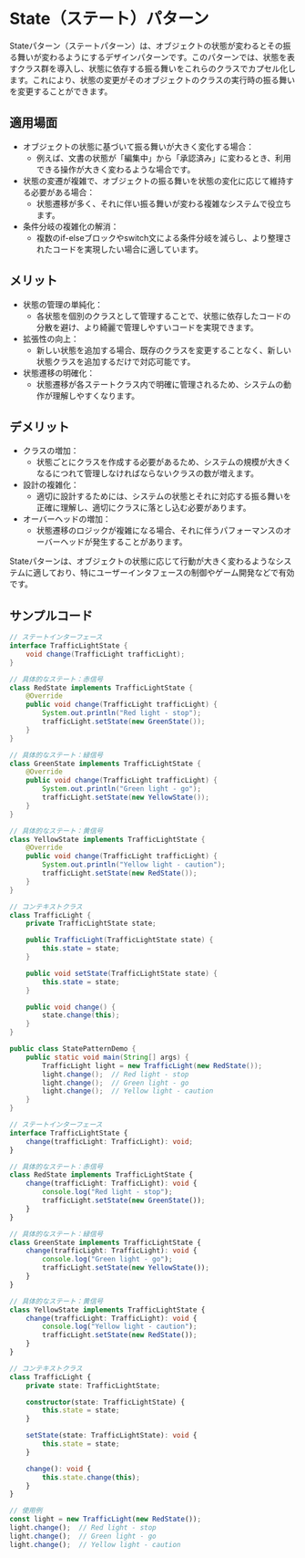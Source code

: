 # State（ステート）パターン

Stateパターン（ステートパターン）は、オブジェクトの状態が変わるとその振る舞いが変わるようにするデザインパターンです。このパターンでは、状態を表すクラス群を導入し、状態に依存する振る舞いをこれらのクラスでカプセル化します。これにより、状態の変更がそのオブジェクトのクラスの実行時の振る舞いを変更することができます。

## 適用場面

- オブジェクトの状態に基づいて振る舞いが大きく変化する場合：
  - 例えば、文書の状態が「編集中」から「承認済み」に変わるとき、利用できる操作が大きく変わるような場合です。
- 状態の変遷が複雑で、オブジェクトの振る舞いを状態の変化に応じて維持する必要がある場合：
  - 状態遷移が多く、それに伴い振る舞いが変わる複雑なシステムで役立ちます。
- 条件分岐の複雑化の解消：
  - 複数のif-elseブロックやswitch文による条件分岐を減らし、より整理されたコードを実現したい場合に適しています。

## メリット

- 状態の管理の単純化：
  - 各状態を個別のクラスとして管理することで、状態に依存したコードの分散を避け、より綺麗で管理しやすいコードを実現できます。
- 拡張性の向上：
  - 新しい状態を追加する場合、既存のクラスを変更することなく、新しい状態クラスを追加するだけで対応可能です。
- 状態遷移の明確化：
  - 状態遷移が各ステートクラス内で明確に管理されるため、システムの動作が理解しやすくなります。

## デメリット

- クラスの増加：
  - 状態ごとにクラスを作成する必要があるため、システムの規模が大きくなるにつれて管理しなければならないクラスの数が増えます。
- 設計の複雑化：
  - 適切に設計するためには、システムの状態とそれに対応する振る舞いを正確に理解し、適切にクラスに落とし込む必要があります。
- オーバーヘッドの増加：
  - 状態遷移のロジックが複雑になる場合、それに伴うパフォーマンスのオーバーヘッドが発生することがあります。

Stateパターンは、オブジェクトの状態に応じて行動が大きく変わるようなシステムに適しており、特にユーザーインタフェースの制御やゲーム開発などで有効です。

## サンプルコード

```java
// ステートインターフェース
interface TrafficLightState {
    void change(TrafficLight trafficLight);
}

// 具体的なステート：赤信号
class RedState implements TrafficLightState {
    @Override
    public void change(TrafficLight trafficLight) {
        System.out.println("Red light - stop");
        trafficLight.setState(new GreenState());
    }
}

// 具体的なステート：緑信号
class GreenState implements TrafficLightState {
    @Override
    public void change(TrafficLight trafficLight) {
        System.out.println("Green light - go");
        trafficLight.setState(new YellowState());
    }
}

// 具体的なステート：黄信号
class YellowState implements TrafficLightState {
    @Override
    public void change(TrafficLight trafficLight) {
        System.out.println("Yellow light - caution");
        trafficLight.setState(new RedState());
    }
}

// コンテキストクラス
class TrafficLight {
    private TrafficLightState state;

    public TrafficLight(TrafficLightState state) {
        this.state = state;
    }

    public void setState(TrafficLightState state) {
        this.state = state;
    }

    public void change() {
        state.change(this);
    }
}

public class StatePatternDemo {
    public static void main(String[] args) {
        TrafficLight light = new TrafficLight(new RedState());
        light.change();  // Red light - stop
        light.change();  // Green light - go
        light.change();  // Yellow light - caution
    }
}
```

```typescript
// ステートインターフェース
interface TrafficLightState {
    change(trafficLight: TrafficLight): void;
}

// 具体的なステート：赤信号
class RedState implements TrafficLightState {
    change(trafficLight: TrafficLight): void {
        console.log("Red light - stop");
        trafficLight.setState(new GreenState());
    }
}

// 具体的なステート：緑信号
class GreenState implements TrafficLightState {
    change(trafficLight: TrafficLight): void {
        console.log("Green light - go");
        trafficLight.setState(new YellowState());
    }
}

// 具体的なステート：黄信号
class YellowState implements TrafficLightState {
    change(trafficLight: TrafficLight): void {
        console.log("Yellow light - caution");
        trafficLight.setState(new RedState());
    }
}

// コンテキストクラス
class TrafficLight {
    private state: TrafficLightState;

    constructor(state: TrafficLightState) {
        this.state = state;
    }

    setState(state: TrafficLightState): void {
        this.state = state;
    }

    change(): void {
        this.state.change(this);
    }
}

// 使用例
const light = new TrafficLight(new RedState());
light.change();  // Red light - stop
light.change();  // Green light - go
light.change();  // Yellow light - caution
```